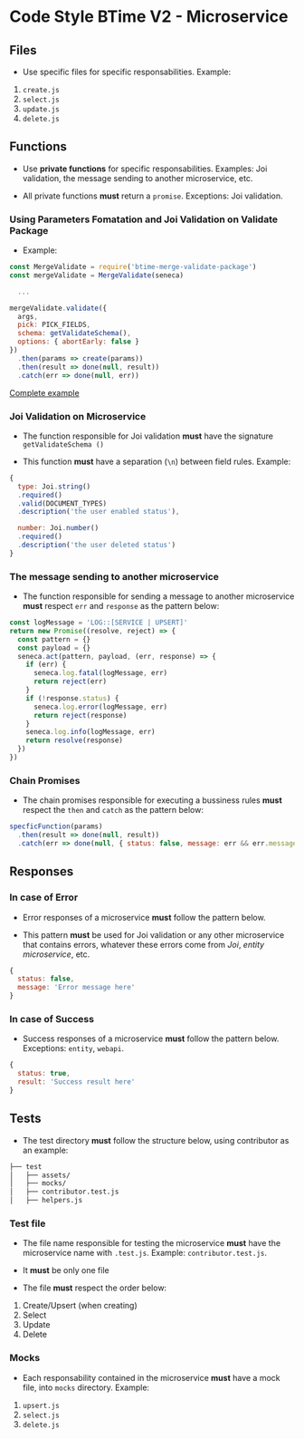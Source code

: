# Code Style BTime V2 - Microservice

## Files

- Use specific files for specific responsabilities. Example:

1. `create.js`
1. `select.js`
1. `update.js`
1. `delete.js`

## Functions

- Use **private functions** for specific responsabilities. Examples: Joi validation, the message sending to another microservice, etc.

- All private functions **must** return a `promise`. Exceptions: Joi validation.

### Using Parameters Fomatation and Joi Validation on Validate Package

- Example:

```js
const MergeValidate = require('btime-merge-validate-package')
const mergeValidate = MergeValidate(seneca)

  ...

mergeValidate.validate({
  args,
  pick: PICK_FIELDS,
  schema: getValidateSchema(),
  options: { abortEarly: false }
})
  .then(params => create(params))
  .then(result => done(null, result))
  .catch(err => done(null, err))
```
[Complete example](https://github.com/Btime/btime-microservice-code-style/blob/master/examples/validate.js)

### Joi Validation on Microservice

- The function responsible for Joi validation **must** have the signature `getValidateSchema ()`

- This function **must** have a separation (`\n`) between field rules. Example:

```js
{
  type: Joi.string()
  .required()
  .valid(DOCUMENT_TYPES)
  .description('the user enabled status'),

  number: Joi.number()
  .required()
  .description('the user deleted status')
}
```

### The message sending to another microservice

- The function responsible for sending a message to another microservice
**must** respect `err` and `response` as the pattern below:

```js
const logMessage = 'LOG::[SERVICE | UPSERT]'
return new Promise((resolve, reject) => {
  const pattern = {}
  const payload = {}
  seneca.act(pattern, payload, (err, response) => {
    if (err) {
      seneca.log.fatal(logMessage, err)
      return reject(err)
    }
    if (!response.status) {
      seneca.log.error(logMessage, err)
      return reject(response)
    }
    seneca.log.info(logMessage, err)
    return resolve(response)
  })
})
```

### Chain Promises

- The chain promises responsible for executing a bussiness rules
**must** respect the `then` and `catch` as the pattern below:

```js
specficFunction(params)
  .then(result => done(null, result))
  .catch(err => done(null, { status: false, message: err && err.message || err }))
```

## Responses

### In case of Error

- Error responses of a microservice **must** follow the pattern below.

- This pattern **must** be used for Joi validation or any other microservice that contains errors, whatever these errors come from *Joi*, *entity microservice*, etc.

```js
{
  status: false,
  message: 'Error message here'
}
```

### In case of Success

- Success responses of a microservice **must** follow the pattern below. Exceptions: `entity`, `webapi`.

```js
{
  status: true,
  result: 'Success result here'
}
```

## Tests

- The test directory **must** follow the structure below, using contributor as an example:

```bash
├── test
│   ├── assets/
│   ├── mocks/
│   ├── contributor.test.js
│   ├── helpers.js
```


### Test file

- The file name responsible for testing the microservice **must** have the microservice name with `.test.js`.
Example: `contributor.test.js`.

- It **must** be only one file

- The file **must** respect the order below:

1. Create/Upsert (when creating)
1. Select
1. Update
1. Delete

### Mocks

- Each responsability contained in the microservice **must** have a mock file, into `mocks` directory.
Example:

1. `upsert.js`
1. `select.js`
1. `delete.js`
